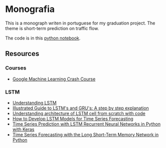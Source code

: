 # Monografia

This is a monograph writen in portuguese for my graduation project. The theme is short-term prediction on traffic flow.

The code is in this [python notebook](code/lstm.ipynb).

## Resources

### Courses

- [Google Machine Learning Crash Course](https://developers.google.com/machine-learning/crash-course/)

### LSTM

- [Understanding LSTM](http://colah.github.io/posts/2015-08-Understanding-LSTMs/)
- [Illustrated Guide to LSTM's and GRU's: A step by step explanation](https://www.youtube.com/watch?v=8HyCNIVRbSU)
- [Understanding architecture of LSTM cell from scratch with code](https://hackernoon.com/understanding-architecture-of-lstm-cell-from-scratch-with-code-8da40f0b71f4)
- [How to Develop LSTM Models for Time Series Forecasting](https://machinelearningmastery.com/how-to-develop-lstm-models-for-time-series-forecasting/)
- [Time Series Prediction with LSTM Recurrent Neural Networks in Python with Keras](https://machinelearningmastery.com/time-series-prediction-lstm-recurrent-neural-networks-python-keras/)
- [Time Series Forecasting with the Long Short-Term Memory Network in Python](https://machinelearningmastery.com/time-series-forecasting-long-short-term-memory-network-python/)
